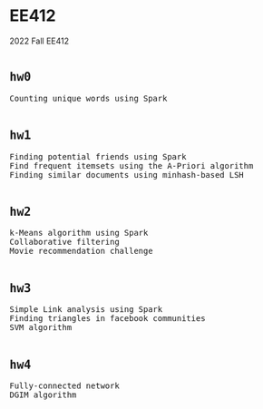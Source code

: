 # EE412
2022 Fall EE412
<pre>
<h2>hw0</h2>Counting unique words using Spark

<h2>hw1</h2>Finding potential friends using Spark
Find frequent itemsets using the A-Priori algorithm
Finding similar documents using minhash-based LSH

<h2>hw2</h2>k-Means algorithm using Spark
Collaborative filtering
Movie recommendation challenge

<h2>hw3</h2>Simple Link analysis using Spark
Finding triangles in facebook communities
SVM algorithm

<h2>hw4</h2>Fully-connected network
DGIM algorithm
</pre>
